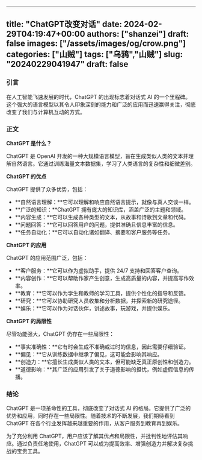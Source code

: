 
---
title: "ChatGPT改变对话"
date: 2024-02-29T04:19:47+00:00
authors: ["shanzei"]
draft: false
images: ["/assets/images/og/crow.png"]
categories: ["山贼"]
tags: ["乌鸦","山贼"]
slug: "20240229041947"
draft: false
---

### 引言

在人工智能飞速发展的时代，ChatGPT 的出现标志着对话式 AI 的一个里程碑。这个强大的语言模型以其令人印象深刻的能力和广泛的应用而迅速赢得关注，彻底改变了我们与计算机互动的方式。

### 正文

**ChatGPT 是什么？**

ChatGPT 是 OpenAI 开发的一种大规模语言模型，旨在生成类似人类的文本并理解自然语言。它通过训练海量文本数据集，学习了人类语言的复杂性和细微差别。

**ChatGPT 的优点**

ChatGPT 提供了众多优势，包括：

* **自然语言理解：**它可以理解和响应自然语言提示，就像与真人交谈一样。
* **广泛的知识：**ChatGPT 拥有庞大的知识库，涵盖广泛的主题和领域。
* **内容生成：**它可以生成各种类型的文本，从故事和诗歌到文章和代码。
* **问题回答：**它可以回答用户的问题，提供准确且信息丰富的信息。
* **任务自动化：**它可以自动化诸如翻译、摘要和客户服务等任务。

**ChatGPT 的应用**

ChatGPT 的应用范围广泛，包括：

* **客户服务：**它可以作为虚拟助手，提供 24/7 支持和回答客户查询。
* **内容创作：**它可以帮助作家产生创意，生成高质量的内容，并提高写作效率。
* **教育：**它可以作为学生和教师的学习工具，提供个性化的指导和反馈。
* **研究：**它可以协助研究人员收集和分析数据，并探索新的研究途径。
* **娱乐：**它可以作为对话伙伴，讲述故事，玩游戏，并提供娱乐。

**ChatGPT 的局限性**

尽管功能强大，ChatGPT 仍存在一些局限性：

* **事实准确性：**它有时会生成不准确或过时的信息，因此需要仔细验证。
* **偏见：**它从训练数据中继承了偏见，这可能会影响其响应。
* **创造力：**它擅长生成类似人类的文本，但可能缺乏真正原创性和创造力。
* **道德影响：**其广泛的应用引发了关于道德影响的担忧，例如虚假信息的传播。

### 结论

ChatGPT 是一项革命性的工具，彻底改变了对话式 AI 的格局。它提供了广泛的优势和应用，同时存在一些局限性。随着技术的不断发展，我们期待看到 ChatGPT 在各个行业发挥越来越重要的作用，从客户服务到教育再到娱乐。

为了充分利用 ChatGPT，用户应该了解其优点和局限性，并批判性地评估其响应。通过负责任地使用，ChatGPT 可以成为提高效率、增强创造力并解决复杂挑战的宝贵工具。
